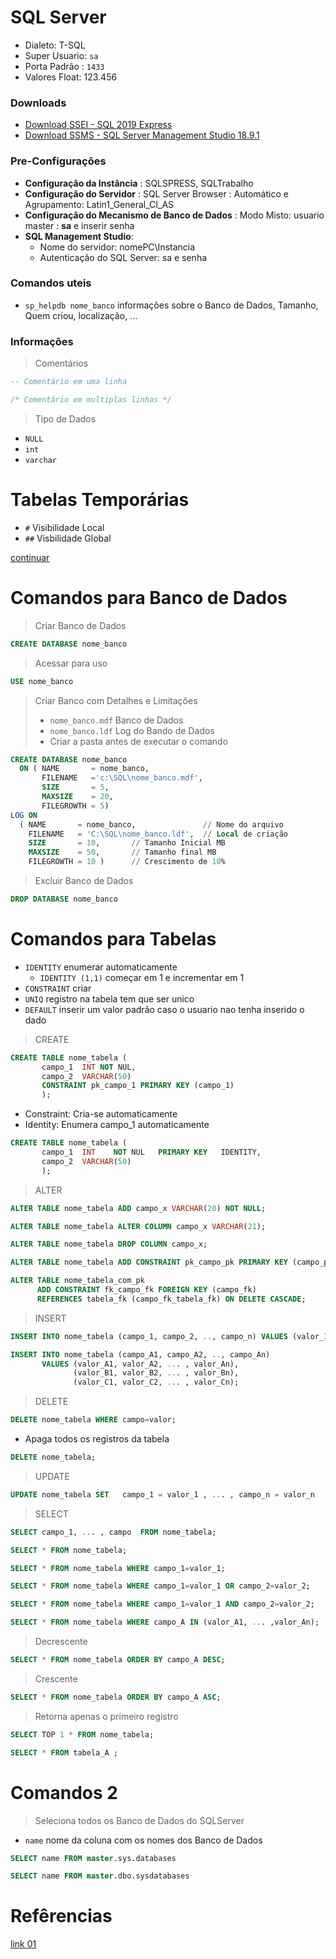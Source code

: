 # SQL Server
- Dialeto: T-SQL
- Super Usuario: `sa`
- Porta Padrão : `1433`
- Valores Float: 123.456

### Downloads
- [Download SSEI - SQL 2019 Express](https://go.microsoft.com/fwlink/?linkid=866658)
- [Download SSMS - SQL Server Management Studio 18.9.1](https://docs.microsoft.com/pt-br/sql/ssms/download-sql-server-management-studio-ssms?redirectedfrom=MSDN&view=sql-server-ver15)

### Pre-Configurações
- **Configuração da Instância** : SQLSPRESS, SQLTrabalho
- **Configuração do Servidor** : SQL Server Browser : Automático e Agrupamento: Latin1_General_CI_AS
- **Configuração do Mecanismo de Banco de Dados** : Modo Misto: usuario master : **sa** e inserir senha
- **SQL Management Studio**:
  - Nome do servidor: nomePC\Instancia
  - Autenticação do SQL Server: sa e senha

### Comandos uteis
- `sp_helpdb nome_banco` informações sobre o Banco de Dados, Tamanho, Quem criou, localização, ...

### Informações
> Comentários
~~~SQL
-- Comentário em uma linha 
~~~

~~~SQL
/* Comentário em multiplas linhas */
~~~

> Tipo de Dados
- `NULL`
- `int`
- `varchar`

# Tabelas Temporárias
- `#` Visibilidade Local
- `##` Visbilidade Global

[continuar](https://www.youtube.com/watch?v=_gEeh3lPhl0&list=PLsI_Jctnji3XawyHvU2WUBzBvUKAcs9Mg&index=3)


# Comandos para Banco de Dados

> Criar Banco de Dados
~~~SQL
CREATE DATABASE nome_banco
~~~ 

> Acessar para uso 
~~~SQL
USE nome_banco
~~~

> Criar Banco com Detalhes e Limitações
> - `nome_banco.mdf` Banco de Dados <br>
> - `nome_banco.ldf` Log do Bando de Dados <br>
> - Criar a pasta antes de executar o comando

~~~SQL
CREATE DATABASE nome_banco
  ON ( NAME       = nome_banco, 
       FILENAME   ='c:\SQL\nome_banco.mdf',
       SIZE       = 5,
       MAXSIZE    = 20,
       FILEGROWTH = 5)
LOG ON
  ( NAME       = nome_banco,               // Nome do arquivo
    FILENAME   = 'C:\SQL\nome_banco.ldf',  // Local de criação
    SIZE       = 10,       // Tamanho Inicial MB
    MAXSIZE    = 50,       // Tamanho final MB
    FILEGROWTH = 10 )      // Crescimento de 10%
~~~

> Excluir Banco de Dados
~~~SQL
DROP DATABASE nome_banco
~~~

# Comandos para Tabelas
- `IDENTITY` enumerar automaticamente
  - `IDENTITY (1,1)` começar em 1 e incrementar em 1  
- `CONSTRAINT` criar
- `UNIQ` registro na tabela tem que ser unico
- `DEFAULT` inserir um valor padrão caso o usuario nao tenha inserido o dado 

> CREATE
~~~SQL
CREATE TABLE nome_tabela (
       campo_1  INT NOT NUL, 
       campo_2  VARCHAR(50)
       CONSTRAINT pk_campo_1 PRIMARY KEY (campo_1)
       );
~~~

- Constraint: Cria-se automaticamente
- Identity: Enumera campo_1 automaticamente
~~~SQL
CREATE TABLE nome_tabela (
       campo_1  INT    NOT NUL   PRIMARY KEY   IDENTITY, 
       campo_2  VARCHAR(50)
       );
~~~

> ALTER
~~~SQL
ALTER TABLE nome_tabela ADD campo_x VARCHAR(20) NOT NULL;
~~~

~~~SQL
ALTER TABLE nome_tabela ALTER COLUMN campo_x VARCHAR(21);
~~~

~~~SQL
ALTER TABLE nome_tabela DROP COLUMN campo_x;
~~~

~~~SQL
ALTER TABLE nome_tabela ADD CONSTRAINT pk_campo_pk PRIMARY KEY (campo_pk);
~~~

~~~SQL
ALTER TABLE nome_tabela_com_pk 
      ADD CONSTRAINT fk_campo_fk FOREIGN KEY (campo_fk)
      REFERENCES tabela_fk (campo_fk_tabela_fk) ON DELETE CASCADE;
~~~


> INSERT
~~~SQL
INSERT INTO nome_tabela (campo_1, campo_2, .., campo_n) VALUES (valor_1, valor_2, ..., valor_n);
~~~

~~~SQL
INSERT INTO nome_tabela (campo_A1, campo_A2, .., campo_An) 
       VALUES (valor_A1, valor_A2, ... , valor_An),
              (valor_B1, valor_B2, ... , valor_Bn),
              (valor_C1, valor_C2, ... , valor_Cn);
~~~
 
> DELETE
~~~SQL
DELETE nome_tabela WHERE campo=valor;
~~~

- Apaga todos os registros da tabela
~~~SQL
DELETE nome_tabela;
~~~

> UPDATE
~~~SQL
UPDATE nome_tabela SET   campo_1 = valor_1 , ... , campo_n = valor_n   WHERE   campo_x=valor_x;
~~~


> SELECT
~~~SQL
SELECT campo_1, ... , campo  FROM nome_tabela;
~~~

~~~SQL
SELECT * FROM nome_tabela;
~~~


~~~SQL
SELECT * FROM nome_tabela WHERE campo_1=valor_1;
~~~

~~~SQL
SELECT * FROM nome_tabela WHERE campo_1=valor_1 OR campo_2=valor_2;
~~~

~~~SQL
SELECT * FROM nome_tabela WHERE campo_1=valor_1 AND campo_2=valor_2;
~~~

~~~SQL
SELECT * FROM nome_tabela WHERE campo_A IN (valor_A1, ... ,valor_An);
~~~

> Decrescente
~~~SQL
SELECT * FROM nome_tabela ORDER BY campo_A DESC;
~~~

> Crescente
~~~SQL
SELECT * FROM nome_tabela ORDER BY campo_A ASC;
~~~

> Retorna apenas o primeiro registro 
~~~SQL
SELECT TOP 1 * FROM nome_tabela;
~~~

~~~SQL
SELECT * FROM tabela_A ;
~~~

# Comandos 2

> Seleciona todos os Banco de Dados do SQLServer
- `name` nome da coluna com os nomes dos Banco de Dados
 
~~~SQL
SELECT name FROM master.sys.databases
~~~

~~~SQL
SELECT name FROM master.dbo.sysdatabases
~~~


# Refêrencias 
[link 01](https://www.youtube.com/watch?v=DEh0B6PRn5k&list=PLsI_Jctnji3XawyHvU2WUBzBvUKAcs9Mg&index=1)
